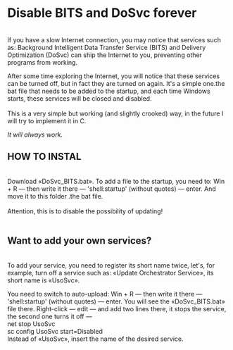 <h1> Disable BITS and DoSvc forever </h1> <br>
If you have a slow Internet connection, you may notice that services such as: Background Intelligent Data Transfer Service (BITS) and Delivery Optimization (DoSvc) can ship the Internet to you, preventing other programs from working.

After some time exploring the Internet, you will notice that these services can be turned off, but in fact they are turned on again. It's a simple one.the bat file that needs to be added to the startup, and each time Windows starts, these services will be closed and disabled.
<br>
<br>This is a very simple but working (and slightly crooked) way, in the future I will try to implement it in C.

<i> It will always work. </i>

<h2> HOW TO INSTAL </h2><br>
Download «DoSvc_BITS.bat». To add a file to the startup, you need to: Win + R — then write it there — 'shell:startup' (without quotes) — enter. And move it to this folder .the bat file.
<br>
<br>
Attention, this is to disable the possibility of updating!
<br>
<br>
<h2> Want to add your own services? </h2> <br>
To add your service, you need to register its short name twice, let's, for example, turn off a service such as: «Update Orchestrator Service», its short name is «UsoSvc».

You need to switch to auto-upload: Win + R — then write it there — 'shell:startup' (without quotes) — enter. You will see the «DoSvc_BITS.bat» file there. Right-click — edit — and add two lines there, it stops the service, the second one turns it off —
<br> net stop UsoSvc
<br> sc config UsoSvc start=Disabled
<br> Instead of «UsoSvc», insert the name of the desired service.
